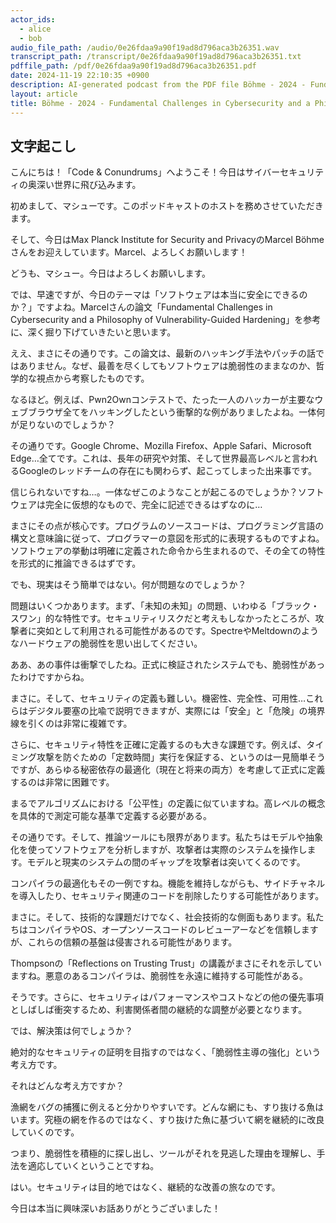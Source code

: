 ```yaml
---
actor_ids:
  - alice
  - bob
audio_file_path: /audio/0e26fdaa9a90f19ad8d796aca3b26351.wav
transcript_path: /transcript/0e26fdaa9a90f19ad8d796aca3b26351.txt
pdffile_path: /pdf/0e26fdaa9a90f19ad8d796aca3b26351.pdf
date: 2024-11-19 22:10:35 +0900
description: AI-generated podcast from the PDF file Böhme - 2024 - Fundamental Challenges in Cybersecurity and a Philosophy of Vulnerability-Guided Hardening_JP
layout: article
title: Böhme - 2024 - Fundamental Challenges in Cybersecurity and a Philosophy of Vulnerability-Guided Hardening_JP
---
```


## 文字起こし
こんにちは！「Code & Conundrums」へようこそ！今日はサイバーセキュリティの奥深い世界に飛び込みます。

初めまして、マシューです。このポッドキャストのホストを務めさせていただきます。

そして、今日はMax Planck Institute for Security and PrivacyのMarcel Böhmeさんをお迎えしています。Marcel、よろしくお願いします！

どうも、マシュー。今日はよろしくお願いします。

では、早速ですが、今日のテーマは「ソフトウェアは本当に安全にできるのか？」ですよね。Marcelさんの論文「Fundamental Challenges in Cybersecurity and a Philosophy of Vulnerability-Guided Hardening」を参考に、深く掘り下げていきたいと思います。

ええ、まさにその通りです。この論文は、最新のハッキング手法やパッチの話ではありません。なぜ、最善を尽くしてもソフトウェアは脆弱性のままなのか、哲学的な視点から考察したものです。

なるほど。例えば、Pwn2Ownコンテストで、たった一人のハッカーが主要なウェブブラウザ全てをハッキングしたという衝撃的な例がありましたよね。一体何が足りないのでしょうか？

その通りです。Google Chrome、Mozilla Firefox、Apple Safari、Microsoft Edge…全てです。これは、長年の研究や対策、そして世界最高レベルと言われるGoogleのレッドチームの存在にも関わらず、起こってしまった出来事です。

信じられないですね…。一体なぜこのようなことが起こるのでしょうか？ソフトウェアは完全に仮想的なもので、完全に記述できるはずなのに…

まさにその点が核心です。プログラムのソースコードは、プログラミング言語の構文と意味論に従って、プログラマーの意図を形式的に表現するものですよね。ソフトウェアの挙動は明確に定義された命令から生まれるので、その全ての特性を形式的に推論できるはずです。

でも、現実はそう簡単ではない。何が問題なのでしょうか？

問題はいくつかあります。まず、「未知の未知」の問題、いわゆる「ブラック・スワン」的な特性です。セキュリティリスクだと考えもしなかったところが、攻撃者に突如として利用される可能性があるのです。SpectreやMeltdownのようなハードウェアの脆弱性を思い出してください。

ああ、あの事件は衝撃でしたね。正式に検証されたシステムでも、脆弱性があったわけですからね。

まさに。そして、セキュリティの定義も難しい。機密性、完全性、可用性…これらはデジタル要塞の比喩で説明できますが、実際には「安全」と「危険」の境界線を引くのは非常に複雑です。

さらに、セキュリティ特性を正確に定義するのも大きな課題です。例えば、タイミング攻撃を防ぐための「定数時間」実行を保証する、というのは一見簡単そうですが、あらゆる秘密依存の最適化（現在と将来の両方）を考慮して正式に定義するのは非常に困難です。

まるでアルゴリズムにおける「公平性」の定義に似ていますね。高レベルの概念を具体的で測定可能な基準で定義する必要がある。

その通りです。そして、推論ツールにも限界があります。私たちはモデルや抽象化を使ってソフトウェアを分析しますが、攻撃者は実際のシステムを操作します。モデルと現実のシステムの間のギャップを攻撃者は突いてくるのです。

コンパイラの最適化もその一例ですね。機能を維持しながらも、サイドチャネルを導入したり、セキュリティ関連のコードを削除したりする可能性があります。

まさに。そして、技術的な課題だけでなく、社会技術的な側面もあります。私たちはコンパイラやOS、オープンソースコードのレビューアーなどを信頼しますが、これらの信頼の基盤は侵害される可能性があります。

Thompsonの「Reflections on Trusting Trust」の講義がまさにそれを示していますね。悪意のあるコンパイラは、脆弱性を永遠に維持する可能性がある。

そうです。さらに、セキュリティはパフォーマンスやコストなどの他の優先事項としばしば衝突するため、利害関係者間の継続的な調整が必要となります。

では、解決策は何でしょうか？

絶対的なセキュリティの証明を目指すのではなく、「脆弱性主導の強化」という考え方です。

それはどんな考え方ですか？

漁網をバグの捕獲に例えると分かりやすいです。どんな網にも、すり抜ける魚はいます。究極の網を作るのではなく、すり抜けた魚に基づいて網を継続的に改良していくのです。

つまり、脆弱性を積極的に探し出し、ツールがそれを見逃した理由を理解し、手法を適応していくということですね。

はい。セキュリティは目的地ではなく、継続的な改善の旅なのです。

今日は本当に興味深いお話ありがとうございました！




